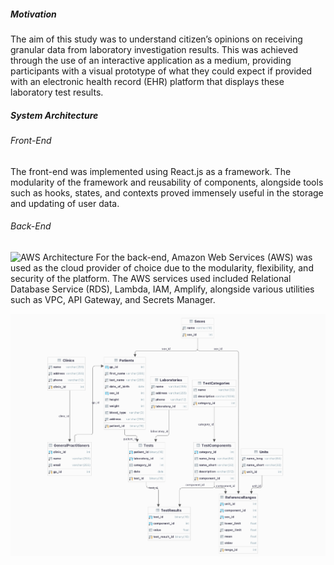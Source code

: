 ##### Motivation
The aim of this study was to understand citizen’s opinions on receiving granular data from laboratory investigation results. This was achieved through the use of an interactive application as a medium, providing participants with a visual prototype of what they could expect if provided with an electronic health record (EHR) platform that displays these laboratory test results.


##### System Architecture
###### Front-End
The front-end was implemented using React.js as a framework. The modularity of the framework and reusability of components, alongside tools such as hooks, states, and contexts proved immensely useful in the storage and updating of user data.

###### Back-End
![AWS Architecture](images/aws-architecturepng)
For the back-end, Amazon Web Services (AWS) was used as the cloud provider of choice due to the modularity, flexibility, and security of the platform. The AWS services used included Relational Database Service (RDS), Lambda, IAM, Amplify, alongside various utilities such as VPC, API Gateway, and Secrets Manager.

![Database Schema](images/database-schema.png)
